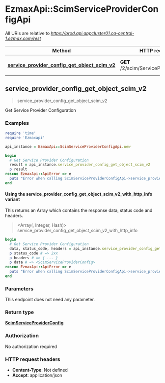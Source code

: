 # EzmaxApi::ScimServiceProviderConfigApi

All URIs are relative to *https://prod.api.appcluster01.ca-central-1.ezmax.com/rest*

| Method | HTTP request | Description |
| ------ | ------------ | ----------- |
| [**service_provider_config_get_object_scim_v2**](ScimServiceProviderConfigApi.md#service_provider_config_get_object_scim_v2) | **GET** /2/scim/ServiceProviderConfig | Get Service Provider Configuration |


## service_provider_config_get_object_scim_v2

> <ScimServiceProviderConfig> service_provider_config_get_object_scim_v2

Get Service Provider Configuration

### Examples

```ruby
require 'time'
require 'Ezmaxapi'

api_instance = EzmaxApi::ScimServiceProviderConfigApi.new

begin
  # Get Service Provider Configuration
  result = api_instance.service_provider_config_get_object_scim_v2
  p result
rescue EzmaxApi::ApiError => e
  puts "Error when calling ScimServiceProviderConfigApi->service_provider_config_get_object_scim_v2: #{e}"
end
```

#### Using the service_provider_config_get_object_scim_v2_with_http_info variant

This returns an Array which contains the response data, status code and headers.

> <Array(<ScimServiceProviderConfig>, Integer, Hash)> service_provider_config_get_object_scim_v2_with_http_info

```ruby
begin
  # Get Service Provider Configuration
  data, status_code, headers = api_instance.service_provider_config_get_object_scim_v2_with_http_info
  p status_code # => 2xx
  p headers # => { ... }
  p data # => <ScimServiceProviderConfig>
rescue EzmaxApi::ApiError => e
  puts "Error when calling ScimServiceProviderConfigApi->service_provider_config_get_object_scim_v2_with_http_info: #{e}"
end
```

### Parameters

This endpoint does not need any parameter.

### Return type

[**ScimServiceProviderConfig**](ScimServiceProviderConfig.md)

### Authorization

No authorization required

### HTTP request headers

- **Content-Type**: Not defined
- **Accept**: application/json


